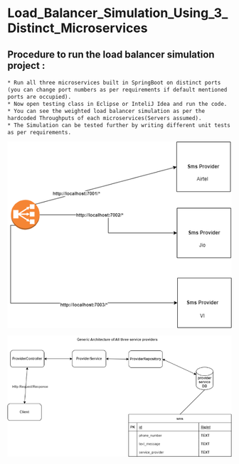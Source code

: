 # Load_Balancer_Simulation_Using_3_Distinct_Microservices

## Procedure to run the load balancer simulation project :
```
* Run all three microservices built in SpringBoot on distinct ports (you can change port numbers as per requirements if default mentioned ports are occupied).
* Now open testing class in Eclipse or InteliJ Idea and run the code. 
* You can see the weighted load balancer simulation as per the hardcoded Throughputs of each microservices(Servers assumed).
* The Simulation can be tested further by writing different unit tests as per requirements.
```

![High Level Diagram](https://github.com/Lucifer7355/Load_Balancer_Simulation_Using_3_Distinct_Microservices/blob/main/Use_Case_Diagram.png)

![Each Microservice Architecture](https://github.com/Lucifer7355/Load_Balancer_Simulation_Using_3_Distinct_Microservices/blob/main/Microservice%20Architecture.png)